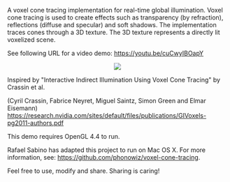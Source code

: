 A voxel cone tracing implementation for real-time global illumination. 
Voxel cone tracing is used to create effects such as transparency (by refraction), reflections (diffuse and specular) and soft shadows.
The implementation traces cones through a 3D texture. The 3D texture represents a directly lit voxelized scene.

See following URL for a video demo: https://youtu.be/cuCwyIBOapY
<p align="center">
<a href="https://youtu.be/cuCwyIBOapY">
<img src="https://github.com/Friduric/voxel-cone-tracing/blob/master/Assets/Screenshots/vct2s.png">
</a>
</p>
Inspired by "Interactive Indirect Illumination Using Voxel Cone Tracing" by Crassin et al.

(Cyril Crassin, Fabrice Neyret, Miguel Saintz, Simon Green and Elmar Eisemann)
https://research.nvidia.com/sites/default/files/publications/GIVoxels-pg2011-authors.pdf

This demo requires OpenGL 4.4 to run.

Rafael Sabino has adapted this project to run on Mac OS X. For more information, see:
https://github.com/phonowiz/voxel-cone-tracing.

Feel free to use, modify and share. Sharing is caring!
